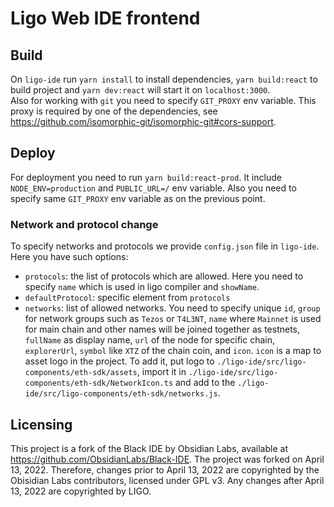 # Ligo Web IDE frontend

## Build

On `ligo-ide` run `yarn install` to install dependencies, `yarn build:react` to build project and `yarn dev:react` will start it on `localhost:3000`. \
Also for working with `git` you need to specify `GIT_PROXY` env variable. This proxy is required by one of the dependencies, see https://github.com/isomorphic-git/isomorphic-git#cors-support.

## Deploy

For deployment you need to run `yarn build:react-prod`. It include `NODE_ENV=production` and `PUBLIC_URL=/` env variable. Also you need to specify same `GIT_PROXY` env variable as on the previous point.

### Network and protocol change

To specify networks and protocols we provide `config.json` file in `ligo-ide`. \
Here you have such options:
- `protocols`: the list of protocols which are allowed. Here you need to specify `name` which is used in ligo compiler and `showName`.
- `defaultProtocol`: specific element from `protocols`
- `networks`: list of allowed networks. You need to specify unique `id`, `group` for network groups such as `Tezos` or `T4L3NT`, `name` where `Mainnet` is used for main chain and other names will be joined together as testnets, `fullName` as display name, `url` of the node for specific chain, `explorerUrl`, `symbol` like `XTZ` of the chain coin, and `icon`. `icon` is a map to asset logo in the project. To add it, put logo to `./ligo-ide/src/ligo-components/eth-sdk/assets`, import it in `./ligo-ide/src/ligo-components/eth-sdk/NetworkIcon.ts` and add to the `./ligo-ide/src/ligo-components/eth-sdk/networks.js`.

## Licensing

This project is a fork of the Black IDE by Obsidian Labs, available at
https://github.com/ObsidianLabs/Black-IDE. The project was forked on April 13,
2022. Therefore, changes prior to April 13, 2022 are copyrighted by the Obisidian
Labs contributors, licensed under GPL v3. Any changes after April 13, 2022 are
copyrighted by LIGO. 
